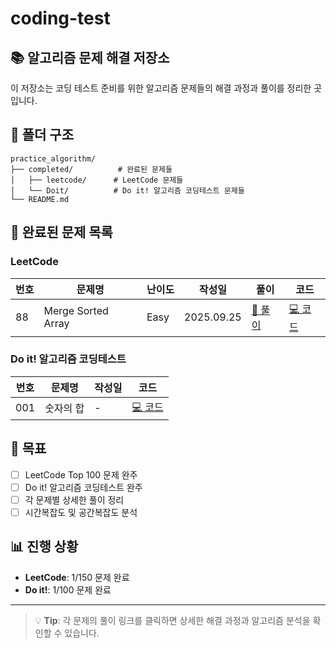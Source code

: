 # coding-test

## 📚 알고리즘 문제 해결 저장소

이 저장소는 코딩 테스트 준비를 위한 알고리즘 문제들의 해결 과정과 풀이를 정리한 곳입니다.

## 📁 폴더 구조

```
practice_algorithm/
├── completed/          # 완료된 문제들
│   ├── leetcode/      # LeetCode 문제들
│   └── Doit/          # Do it! 알고리즘 코딩테스트 문제들
└── README.md
```

## 📝 완료된 문제 목록

### LeetCode

| 번호 | 문제명 | 난이도 | 작성일 | 풀이 | 코드 |
|------|--------|--------|--------|------|------|
| 88 | Merge Sorted Array | Easy | 2025.09.25 | [📝 풀이](./completed/leetcode/88_merge_sorted_array.md) | [💻 코드](./completed/leetcode/88_merge_sorted_array.py) |

### Do it! 알고리즘 코딩테스트

| 번호 | 문제명 | 작성일 | 코드 |
|------|--------|--------|------|
| 001 | 숫자의 합 | - | [💻 코드](./completed/Doit/doit_001_숫자의_합.py) |

## 🎯 목표

- [ ] LeetCode Top 100 문제 완주
- [ ] Do it! 알고리즘 코딩테스트 완주
- [ ] 각 문제별 상세한 풀이 정리
- [ ] 시간복잡도 및 공간복잡도 분석

## 📊 진행 상황

- **LeetCode**: 1/150 문제 완료
- **Do it!**: 1/100 문제 완료

---

> 💡 **Tip**: 각 문제의 풀이 링크를 클릭하면 상세한 해결 과정과 알고리즘 분석을 확인할 수 있습니다.
